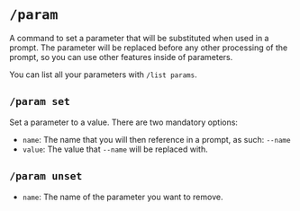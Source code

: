 # `/param`

A command to set a parameter that will be substituted when used in a prompt. The parameter will be replaced before any other processing of the prompt, so you can use other features inside of parameters.

You can list all your parameters with `/list params`.

## `/param set`

Set a parameter to a value. There are two mandatory options:

* `name`: The name that you will then reference in a prompt, as such: `--name`
* `value`: The value that `--name` will be replaced with.

## `/param unset`

* `name`: The name of the parameter you want to remove.